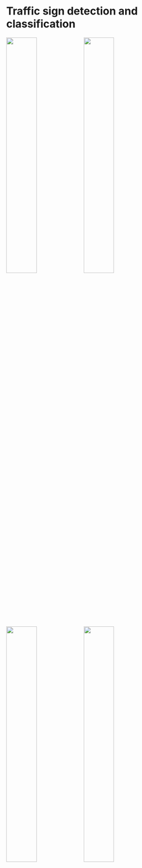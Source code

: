 # Traffic sign detection and classification

<img src="https://i.imgur.com/MQTW2fZ.png" width="40%" >
<img src="https://i.imgur.com/OxwEyel.png" width="40%" >
<img src="https://i.imgur.com/x6gJ8gM.png" width="40%" >
<img src="https://i.imgur.com/mQOdqDI.png" width="40%" >
